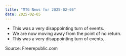 ```yaml
---
title: "MTG News for 2025-02-05"
date: 2025-02-05
---
```


- This was a very disappointing turn of events.
- We are now moving away from the point of no return.
- This was a very disappointing turn of events.

Source: Freerepublic.com

